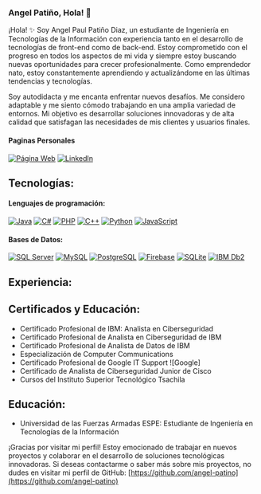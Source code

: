 ### Angel Patiño, Hola! 👋

<!--
**Anyel-ec/Anyel-ec** is a ✨ _special_ ✨ repository because its `README.md` (this file) appears on your GitHub profile.

Here are some ideas to get you started:

- 🔭 I’m currently working on ...
- 🌱 I’m currently learning ...
- 👯 I’m looking to collaborate on ...
- 🤔 I’m looking for help with ...
- 💬 Ask me about ...
- 📫 How to reach me: ...
- 😄 Pronouns: ...
- ⚡ Fun fact: ...
-->
<!--![Profile Picture](https://res.cloudinary.com/dmkvix7ds/image/upload/v1680412806/maxresdefault_mnjyjk.jpg)-->

¡Hola! ✨ Soy Angel Paul Patiño Diaz, un estudiante de Ingeniería en Tecnologías de la Información con experiencia tanto en el desarrollo de tecnologías de front-end como de back-end. Estoy comprometido con el progreso en todos los aspectos de mi vida y siempre estoy buscando nuevas oportunidades para crecer profesionalmente. Como emprendedor nato, estoy constantemente aprendiendo y actualizándome en las últimas tendencias y tecnologías.

Soy autodidacta y me encanta enfrentar nuevos desafíos. Me considero adaptable y me siento cómodo trabajando en una amplia variedad de entornos. Mi objetivo es desarrollar soluciones innovadoras y de alta calidad que satisfagan las necesidades de mis clientes y usuarios finales.

#### Paginas Personales
[![Página Web](https://img.shields.io/badge/Página%20Web-FF4088?style=for-the-badge&logo=web&logoColor=white&labelColor=101010)](https://www.anyel.lovestoblog.com/?i=1)
[![LinkedIn](https://img.shields.io/badge/LinkedIn-0A66C2?style=for-the-badge&logo=linkedin&logoColor=white&labelColor=101010)](https://www.linkedin.com)

## Tecnologías:

#### Lenguajes de programación:
[![Java](https://img.shields.io/badge/Java-007396?style=for-the-badge&logo=java&logoColor=white&labelColor=101010)]()
[![C#](https://img.shields.io/badge/C%23-a31dd6?style=for-the-badge&logo=c-sharp&logoColor=&labelColor=101010)]()
[![PHP](https://img.shields.io/badge/PHP-777BB4?style=for-the-badge&logo=php&logoColor=777BB4&labelColor=101010)]()
[![C++](https://img.shields.io/badge/C++-00599C?style=for-the-badge&logo=c%2B%2B&logoColor=00599C&labelColor=101010)]()
[![Python](https://img.shields.io/badge/Python-3776AB?style=for-the-badge&logo=python&logoColor=3776AB&labelColor=101010)]()
[![JavaScript](https://img.shields.io/badge/JavaScript-F7DF1E?style=for-the-badge&logo=javascript&logoColor=F7DF1E&labelColor=101010)]()

#### Bases de Datos:
[![SQL Server](https://img.shields.io/badge/SQL_Server-dd3f00?style=for-the-badge&logo=microsoftsqlserver&logoColor=ffffff&labelColor=101010)]()
[![MySQL](https://img.shields.io/badge/MySQL-4479A1?style=for-the-badge&logo=mysql&logoColor=ffffff&labelColor=101010)]()
[![PostgreSQL](https://img.shields.io/badge/PostgreSQL-336791?style=for-the-badge&logo=postgresql&logoColor=1&labelColor=101010)]()
[![Firebase](https://img.shields.io/badge/Firebase-FFCA28?style=for-the-badge&logo=firebase&logoColor=ecf50d&labelColor=101010)]()
[![SQLite](https://img.shields.io/badge/SQLite-003B57?style=for-the-badge&logo=sqlite&logoColor=003B57&labelColor=101010)]()
[![IBM Db2](https://img.shields.io/badge/IBM_Db2-054ADA?style=for-the-badge&logo=ibm&logoColor=fffffff&labelColor=101010)]()

## Experiencia:

## Certificados y Educación:

- Certificado Profesional de IBM: Analista en Ciberseguridad 
- Certificado Profesional de Analista en Ciberseguridad de IBM
- Certificado Profesional de Analista de Datos de IBM 
- Especialización de Computer Communications
- Certificado Profesional de Google IT Support ![Google]
- Certificado de Analista de Ciberseguridad Junior de Cisco
- Cursos del Instituto Superior Tecnológico Tsachila



## Educación:

- Universidad de las Fuerzas Armadas ESPE: Estudiante de Ingeniería en Tecnologías de la Información

¡Gracias por visitar mi perfil! Estoy emocionado de trabajar en nuevos proyectos y colaborar en el desarrollo de soluciones tecnológicas innovadoras. Si deseas contactarme o saber más sobre mis proyectos, no dudes en visitar mi perfil de GitHub: [https://github.com/angel-patino](https://github.com/angel-patino)
